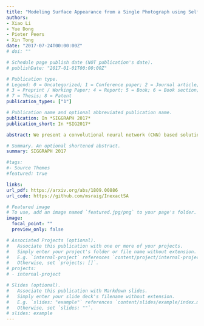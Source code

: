 ```yaml
---
title: "Modeling Surface Appearance from a Single Photograph using Self-augmented Convolutional Neural Networks"
authors:
- Xiao Li
- Yue Dong
- Pieter Peers
- Xin Tong
date: "2017-07-24T00:00:00Z"
# doi: ""

# Schedule page publish date (NOT publication's date).
# publishDate: "2017-01-01T00:00:00Z"

# Publication type.
# Legend: 0 = Uncategorized; 1 = Conference paper; 2 = Journal article;
# 3 = Preprint / Working Paper; 4 = Report; 5 = Book; 6 = Book section;
# 7 = Thesis; 8 = Patent
publication_types: ["1"]

# Publication name and optional abbreviated publication name.
publication: In *SIGGRAPH 2017*
publication_short: In *SIG2017*

abstract: We present a convolutional neural network (CNN) based solution for modeling physically plausible spatially varying surface reflectance functions (SVBRDF) from a single photograph of a planar material sample under unknown natural illumination. Gathering a sufficiently large set of labeled training pairs consisting of photographs of SVBRDF samples and corresponding reflectance parameters, is a difficult and arduous process. To reduce the amount of required labeled training data, we propose to leverage the appearance information embedded in unlabeled images of spatially varying materials to self-augment the training process. Starting from an initial approximative network obtained from a small set of labeled training pairs, we estimate provisional model parameters for each unlabeled training exemplar. Given this provisional reflectance estimate, we then synthesize a novel temporary labeled training pair by rendering the exact corresponding image under a new lighting condition. After refining the network using these additional training samples, we re-estimate the provisional model parameters for the unlabeled data and repeat the self-augmentation process until convergence. We demonstrate the efficacy of the proposed network structure on spatially varying wood, metals, and plastics, as well as thoroughly validate the effectiveness of the self-augmentation training process.

# Summary. An optional shortened abstract.
summary: SIGGRAPH 2017

#tags:
#- Source Themes
#featured: true

links:
url_pdf: https://arxiv.org/abs/1809.00886
url_code: https://github.com/msraig/InexactSA

# Featured image
# To use, add an image named `featured.jpg/png` to your page's folder. 
image:
  focal_point: ""
  preview_only: false

# Associated Projects (optional).
#   Associate this publication with one or more of your projects.
#   Simply enter your project's folder or file name without extension.
#   E.g. `internal-project` references `content/project/internal-project/index.md`.
#   Otherwise, set `projects: []`.
# projects:
# - internal-project

# Slides (optional).
#   Associate this publication with Markdown slides.
#   Simply enter your slide deck's filename without extension.
#   E.g. `slides: "example"` references `content/slides/example/index.md`.
#   Otherwise, set `slides: ""`.
# slides: example
---
```

<!-- 
{{% alert note %}}
Click the *Cite* button above to demo the feature to enable visitors to import publication metadata into their reference management software.
{{% /alert %}}

{{% alert note %}}
Click the *Slides* button above to demo Academic's Markdown slides feature.
{{% /alert %}} -->

<!-- Supplementary notes can be added here, including [code and math](https://sourcethemes.com/academic/docs/writing-markdown-latex/). -->

